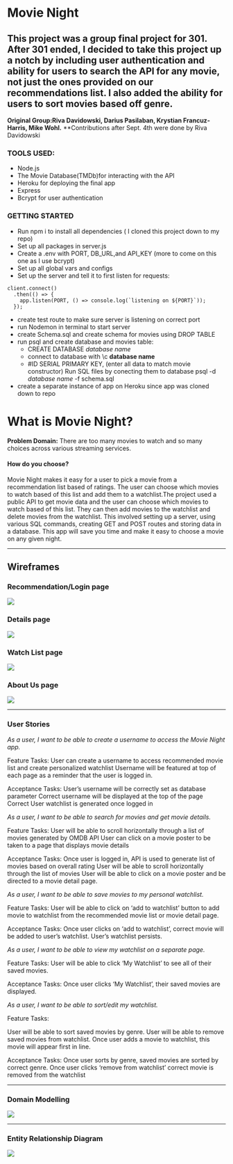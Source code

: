 # Movie Night
## This project was a group final project for 301. After 301 ended, I decided to take this project up a notch by including user authentication and ability for users to search the API for any movie, not just the ones provided on our recommendations list. I also added the ability for users to sort movies based off genre. 

**Original Group:Riva Davidowski, Darius Pasilaban, Krystian Francuz-Harris, Mike Wohl.**
**Contributions after Sept. 4th were done by Riva Davidowski

### TOOLS USED:
* Node.js
* The Movie Database(TMDb)for interacting with the API
* Heroku for deploying the final app
* Express
* Bcrypt for user authentication

### GETTING STARTED
* Run npm i to install all dependencies ( I cloned this project down to my repo)
* Set up all packages in server.js
* Create a .env with PORT, DB_URL,and API_KEY (more to come on this one as I use bcrypt)
* Set up all global vars and configs
* Set up the server and tell it to first listen for requests:
```
client.connect()
  .then(() => {
    app.listen(PORT, () => console.log(`listening on ${PORT}`));
  });
  ```
* create test route to make sure server is listening on correct port
* run Nodemon in terminal to start server
* create Schema.sql and create schema for movies using DROP TABLE
* run psql and create database and movies table:
  * CREATE DATABASE _database name_
  * connect to database with \c __database name__
  * #ID SERIAL PRIMARY KEY,
    (enter all data to match movie constructor)
  Run SQL files by conecting them to database psql -d _database name_ -f schema.sql
* create a separate instance of app on Heroku since app was cloned down to repo

# What is Movie Night?

**Problem Domain:** There are too many movies to watch and so many choices across various streaming services. 
#### How do you choose? 

Movie Night makes it easy for a user to pick a movie from a recommendation list based of ratings. The user can choose which movies to watch based of this list and add them to a watchlist.The project used a public API to get movie data and the user can choose which movies to watch based of this list. They can then add movies to the watchlist and delete movies from the watchlist. This involved setting up a server, using various SQL commands, creating GET and POST routes and storing data in a database. This app will save you time and make it easy to choose a movie on any given night.

---

## Wireframes

### Recommendation/Login page

<img src=images/WF1.png>


### Details page

<img src=images/WF2.png>


### Watch List page

<img src=images/WF3.png>


### About Us page

<img src=images/WF4.png>

---

### User Stories

*As a user, I want to be able to create a username to access the Movie Night app.*

Feature Tasks:
User can create a username to access recommended movie list and create personalized watchlist
Username will be featured at top of each page as a reminder that the user is logged in.

Acceptance Tasks:
User’s username will be correctly set as database parameter
Correct username will be displayed at the top of the page
Correct User watchlist is generated once logged in



*As a user, I want to be able to search for movies and get movie details.*

Feature Tasks:
User will be able to scroll horizontally through a list of movies generated by OMDB API
User can click on a movie poster to be taken to a page that displays movie details

Acceptance Tasks:
Once user is logged in, API is used to generate list of movies based on overall rating
User will be able to scroll horizontally through the list of movies
User will be able to click on a movie poster and be directed to a movie detail page. 



*As a user, I want to be able to save movies to my personal watchlist.*

Feature Tasks:
User will be able to click on ‘add to watchlist’ button to add movie to watchlist from the recommended movie list or movie detail page. 

Acceptance Tasks:
Once user clicks on ‘add to watchlist’, correct movie will be added to user’s watchlist.
User’s watchlist persists. 



*As a user, I want to be able to view my watchlist on a separate page.*

Feature Tasks:
User will be able to click ‘My Watchlist’ to see all of their saved movies.

Acceptance Tasks:
Once user clicks ‘My Watchlist’, their saved movies are displayed. 



*As a user, I want to be able to sort/edit my watchlist.*

Feature Tasks:

User will be able to sort saved movies by genre.
User will be able to remove saved movies from watchlist.
Once user adds a movie to watchlist, this movie will appear first in line.

Acceptance Tasks:
Once user sorts by genre, saved movies are sorted by correct genre.
Once user clicks ‘remove from watchlist’ correct movie is removed from the watchlist



---

### Domain Modelling

<img src="images/Domain Modelling.png">

---

### Entity Relationship Diagram 

<img src="images/Entity Relationship Diagram.png">
